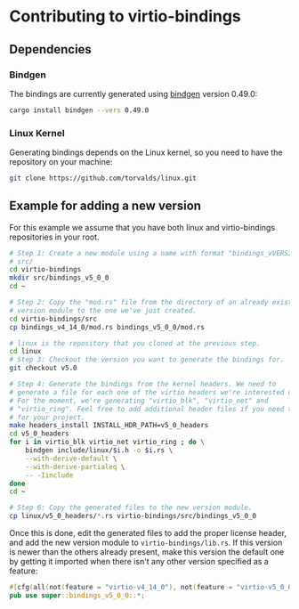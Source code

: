 # Contributing to virtio-bindings

## Dependencies

### Bindgen
The bindings are currently generated using
[bindgen](https://crates.io/crates/bindgen) version 0.49.0:
```bash
cargo install bindgen --vers 0.49.0
```

### Linux Kernel
Generating bindings depends on the Linux kernel, so you need to have the
repository on your machine:

```bash
git clone https://github.com/torvalds/linux.git
```

## Example for adding a new version

For this example we assume that you have both linux and virtio-bindings
repositories in your root.

```bash
# Step 1: Create a new module using a name with format "bindings_vVERSION" in
# src/
cd virtio-bindings
mkdir src/bindings_v5_0_0
cd ~

# Step 2: Copy the "mod.rs" file from the directory of an already existing
# version module to the one we've just created.
cd virtio-bindings/src
cp bindings_v4_14_0/mod.rs bindings_v5_0_0/mod.rs

# linux is the repository that you cloned at the previous step.
cd linux
# Step 3: Checkout the version you want to generate the bindings for.
git checkout v5.0

# Step 4: Generate the bindings from the kernel headers. We need to
# generate a file for each one of the virtio headers we're interested on.
# For the moment, we're generating "virtio_blk", "virtio_net" and
# "virtio_ring". Feel free to add additional header files if you need them
# for your project.
make headers_install INSTALL_HDR_PATH=v5_0_headers
cd v5_0_headers
for i in virtio_blk virtio_net virtio_ring ; do \
    bindgen include/linux/$i.h -o $i.rs \
    --with-derive-default \
    --with-derive-partialeq \
    -- -Iinclude
done
cd ~

# Step 6: Copy the generated files to the new version module.
cp linux/v5_0_headers/*.rs virtio-bindings/src/bindings_v5_0_0
```

Once this is done, edit the generated files to add the proper license header,
and add the new version module to `virtio-bindings/lib.rs`. If this version
is newer than the others already present, make this version the default one
by getting it imported when there isn't any other version specified as a
feature:

```rust
#[cfg(all(not(feature = "virtio-v4_14_0"), not(feature = "virtio-v5_0_0")))]
pub use super::bindings_v5_0_0::*;
```
